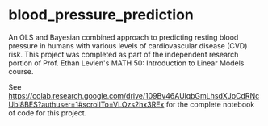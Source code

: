 # blood_pressure_prediction
An OLS and Bayesian combined approach to predicting resting blood pressure in humans with various levels of cardiovascular disease (CVD) risk. This project was completed as part of the independent research portion of Prof. Ethan Levien's MATH 50: Introduction to Linear Models course. 

See https://colab.research.google.com/drive/109Bv46AUlqbGmLhsdXJpCdRNcUbI8BES?authuser=1#scrollTo=VLOzs2hx3REx for the complete notebook of code for this project.
